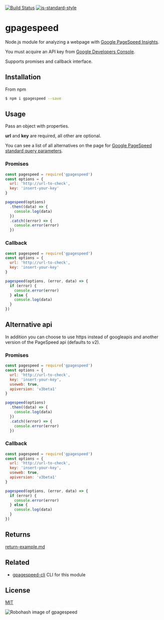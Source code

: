 [![Build Status](https://travis-ci.org/zrrrzzt/gpagespeed.svg?branch=master)](https://travis-ci.org/zrrrzzt/gpagespeed)
[![js-standard-style](https://img.shields.io/badge/code%20style-standard-brightgreen.svg?style=flat)](https://github.com/feross/standard)

# gpagespeed

Node.js module for analyzing a webpage with [Google PageSpeed Insights](https://developers.google.com/speed/pagespeed/insights/).

You must acquire an API key from [Google Developers Console](https://console.developers.google.com/).

Supports promises and callback interface.

## Installation

From npm

```bash
$ npm i gpagespeed --save
```

## Usage

Pass an object with properties.

**url** and **key** are required, all other are optional.

You can see a list of all alternatives on the page for [Google PageSpeed standard query parameters](https://developers.google.com/speed/docs/insights/v2/reference/pagespeedapi/runpagespeed).

### Promises

```JavaScript
const pagespeed = require('gpagespeed')
const options = {
  url: 'http://url-to-check',
  key: 'insert-your-key'
}

pagespeed(options)
  .then((data) => {
    console.log(data)
  })
  .catch((error) => {
    console.error(error)
  })
```

### Callback

```JavaScript
const pagespeed = require('gpagespeed')
const options = {
  url: 'http://url-to-check',
  key: 'insert-your-key'
}

pagespeed(options, (error, data) => {
  if (error) {
    console.error(error)
  } else {
    console.log(data)
  }
})
```

## Alternative api

In addition you can choose to use https instead of googleapis and another version of the PageSpeed api (defaults to v2).

### Promises

```JavaScript
const pagespeed = require('gpagespeed')
const options = {
  url: 'http://url-to-check',
  key: 'insert-your-key',
  useweb: true,
  apiversion: 'v3beta1'
}

pagespeed(options)
  .then((data) => {
    console.log(data)
  })
  .catch((error) => {
    console.error(error)
  })
```

### Callback
```JavaScript
const pagespeed = require('gpagespeed')
const options = {
  url: 'http://url-to-check',
  key: 'insert-your-key',
  useweb: true,
  apiversion: 'v3beta1'
}

pagespeed(options, (error, data) => {
  if (error) {
    console.error(error)
  } else {
    console.log(data)
  }
})
```

## Returns

[return-example.md](return-example.md)

## Related

- [gpagespeed-cli](https://github.com/zrrrzzt/gpagespeed-cli) CLI for this module

## License

[MIT](LICENSE)

![Robohash image of gpagespeed](https://robots.kebabstudios.party/gpagespeed.png "Robohash image of gpagespeed")